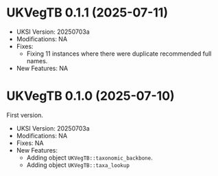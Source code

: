 # UKVegTB 0.1.1 (2025-07-11)

*   UKSI Version: 20250703a
*   Modifications: NA
*   Fixes:
      - Fixing 11 instances where there were duplicate recommended full names.
*   New Features: NA

# UKVegTB 0.1.0 (2025-07-10)

First version.

*   UKSI Version: 20250703a
*   Modifications: NA
*   Fixes: NA
*   New Features:
      -   Adding object `UKVegTB::taxonomic_backbone`.
      -   Adding object `UKVegTB::taxa_lookup`
